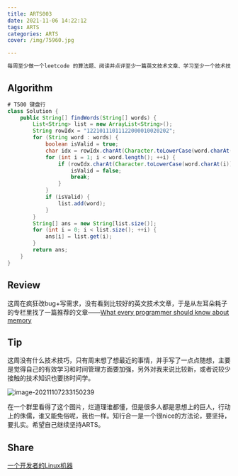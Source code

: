 ```yaml
---
title: ARTS003
date: 2021-11-06 14:22:12
tags: ARTS
categories: ARTS
cover: /img/75960.jpg

---
```


```tex
每周至少做一个leetcode 的算法题、阅读并点评至少一篇英文技术文章、学习至少一个技术技巧、分享一篇有观点和思考的技术文章。（也就是 Algorithm、Review、Tip、Share 简称 ARTS）
```

## Algorithm

```java
# T500 键盘行
class Solution {
    public String[] findWords(String[] words) {
        List<String> list = new ArrayList<String>();
        String rowIdx = "12210111011122000010020202";
        for (String word : words) {
            boolean isValid = true;
            char idx = rowIdx.charAt(Character.toLowerCase(word.charAt(0)) - 'a');
            for (int i = 1; i < word.length(); ++i) {
                if (rowIdx.charAt(Character.toLowerCase(word.charAt(i)) - 'a') != idx) {
                    isValid = false;
                    break;
                }
            }
            if (isValid) {
                list.add(word);
            }
        }
        String[] ans = new String[list.size()];
        for (int i = 0; i < list.size(); ++i) {
            ans[i] = list.get(i);
        }
        return ans;
    }
}
```

## Review

这周在疯狂改bug+写需求，没有看到比较好的英文技术文章，于是从左耳朵耗子的专栏里找了一篇推荐的文章——[What every programmer should know about memory](https://lwn.net/Articles/250967/)

## Tip

这周没有什么技术技巧，只有周末想了想最近的事情，并手写了一点点随想，主要是觉得自己的有效学习和时间管理方面要加强，另外对我来说比较新，或者说较少接触的技术知识也要挤时间学。

![image-20211107233150239](/img/ARTS0301.png)

在一个群里看得了这个图片，烂道理谁都懂，但是很多人都是思想上的巨人，行动上的侏儒，谁又能免俗呢，我也一样。知行合一是一个很nice的方法论，要坚持，要扎实。希望自己继续坚持ARTS。

## Share

[一个开发者的Linux机器](https://dev.to/deepu105/my-sleek-and-modern-linux-development-machine-in-2021-2d8f)

